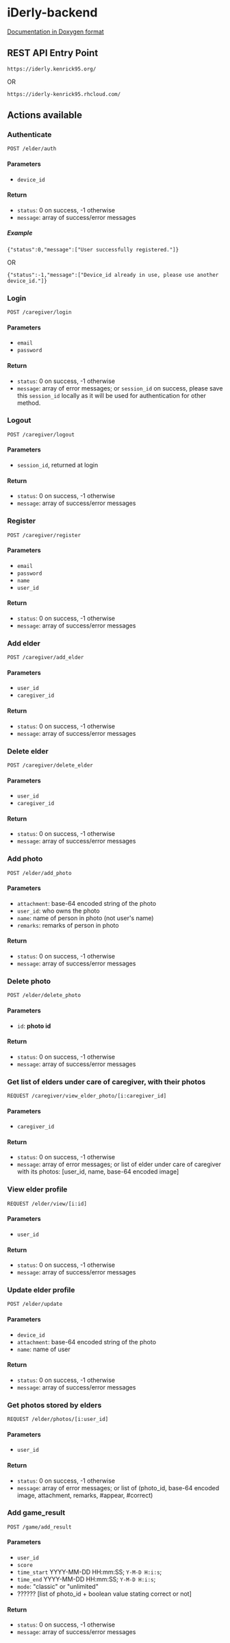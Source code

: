 # iDerly-backend
[Documentation in Doxygen format](https://rawgit.com/iDerly/iDerly-backend/master/docs/html/index.html)

## REST API Entry Point

```
https://iderly.kenrick95.org/
```
OR
```
https://iderly-kenrick95.rhcloud.com/
```


## Actions available

### Authenticate

```
POST /elder/auth
```

#### Parameters
- `device_id`

#### Return
- `status`: 0 on success, -1 otherwise
- `message`: array of success/error messages

##### Example

```
{"status":0,"message":["User successfully registered."]}
```
OR
```
{"status":-1,"message":["Device_id already in use, please use another device_id."]}
```


### Login

```
POST /caregiver/login
```

#### Parameters
- `email`
- `password`

#### Return
- `status`: 0 on success, -1 otherwise
- `message`: array of error messages; or `session_id` on success, please save this `session_id` locally as it will be used for authentication for other method.


### Logout

```
POST /caregiver/logout
```

#### Parameters
- `session_id`, returned at login

#### Return
- `status`: 0 on success, -1 otherwise
- `message`: array of success/error messages


### Register

```
POST /caregiver/register
```

#### Parameters
- `email`
- `password`
- `name`
- `user_id`

#### Return
- `status`: 0 on success, -1 otherwise
- `message`: array of success/error messages



### Add elder

```
POST /caregiver/add_elder
```

#### Parameters
- `user_id`
- `caregiver_id`

#### Return
- `status`: 0 on success, -1 otherwise
- `message`: array of success/error messages


### Delete elder

```
POST /caregiver/delete_elder
```

#### Parameters
- `user_id`
- `caregiver_id`

#### Return
- `status`: 0 on success, -1 otherwise
- `message`: array of success/error messages


### Add photo

```
POST /elder/add_photo
```

#### Parameters
- `attachment`: base-64 encoded string of the photo
- `user_id`: who owns the photo
- `name`: name of person in photo (not user's name)
- `remarks`: remarks of person in photo

#### Return
- `status`: 0 on success, -1 otherwise
- `message`: array of success/error messages


### Delete photo

```
POST /elder/delete_photo
```

#### Parameters
- `id`: **photo id**

#### Return
- `status`: 0 on success, -1 otherwise
- `message`: array of success/error messages



### Get list of elders under care of caregiver, with their photos

```
REQUEST /caregiver/view_elder_photo/[i:caregiver_id]
```

#### Parameters
- `caregiver_id`

#### Return
- `status`: 0 on success, -1 otherwise
- `message`: array of error messages; or list of elder under care of caregiver with its photos: [user_id, name, base-64 encoded image]


### View elder profile

```
REQUEST /elder/view/[i:id]
```

#### Parameters
- `user_id`

#### Return
- `status`: 0 on success, -1 otherwise
- `message`: array of success/error messages


### Update elder profile

```
POST /elder/update
```

#### Parameters
- `device_id`
- `attachment`: base-64 encoded string of the photo
- `name`: name of user

#### Return
- `status`: 0 on success, -1 otherwise
- `message`: array of success/error messages


### Get photos stored by elders

```
REQUEST /elder/photos/[i:user_id]
```

#### Parameters
- `user_id`

#### Return
- `status`: 0 on success, -1 otherwise
- `message`: array of error messages; or list of (photo_id, base-64 encoded image, attachment, remarks, #appear, #correct)


### Add game_result

```
POST /game/add_result
```

#### Parameters
- `user_id`
- `score`
- `time_start` YYYY-MM-DD HH:mm:SS; `Y-M-D H:i:s`; 
- `time_end` YYYY-MM-DD HH:mm:SS; `Y-M-D H:i:s`; 
- `mode`: "classic" or "unlimited" 
- ?????? [list of photo_id + boolean value stating correct or not]

#### Return
- `status`: 0 on success, -1 otherwise
- `message`: array of success/error messages
